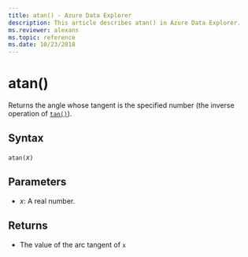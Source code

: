 ```yaml
---
title: atan() - Azure Data Explorer
description: This article describes atan() in Azure Data Explorer.
ms.reviewer: alexans
ms.topic: reference
ms.date: 10/23/2018
---
```

# atan()

Returns the angle whose tangent is the specified number (the inverse operation of [`tan()`](tanfunction.md)).

## Syntax

`atan(`*x*`)`

## Parameters

* *x*: A real number.

## Returns

* The value of the arc tangent of `x`
